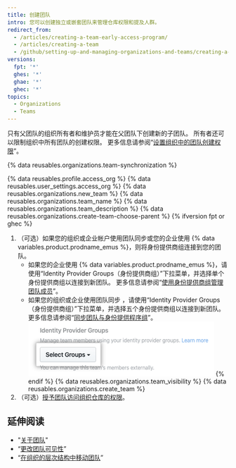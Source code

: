 ```yaml
---
title: 创建团队
intro: 您可以创建独立或嵌套团队来管理仓库权限和提及人群。
redirect_from:
  - /articles/creating-a-team-early-access-program/
  - /articles/creating-a-team
  - /github/setting-up-and-managing-organizations-and-teams/creating-a-team
versions:
  fpt: '*'
  ghes: '*'
  ghae: '*'
  ghec: '*'
topics:
  - Organizations
  - Teams
---
```


只有父团队的组织所有者和维护员才能在父团队下创建新的子团队。 所有者还可以限制组织中所有团队的创建权限。 更多信息请参阅“[设置组织中的团队创建权限](/articles/setting-team-creation-permissions-in-your-organization)”。

{% data reusables.organizations.team-synchronization %}

{% data reusables.profile.access_org %}
{% data reusables.user_settings.access_org %}
{% data reusables.organizations.new_team %}
{% data reusables.organizations.team_name %}
{% data reusables.organizations.team_description %}
{% data reusables.organizations.create-team-choose-parent %}
{% ifversion fpt or ghec %}
1. （可选）如果您的组织或企业帐户使用团队同步或您的企业使用 {% data variables.product.prodname_emus %}，则将身份提供商组连接到您的团队。
    * 如果您的企业使用 {% data variables.product.prodname_emus %}，请使用“Identity Provider Groups（身份提供商组）”下拉菜单，并选择单个身份提供商组以连接到新团队。 更多信息请参阅“[使用身份提供商组管理团队成员](/enterprise-cloud@latest/admin/authentication/managing-your-enterprise-users-with-your-identity-provider/managing-team-memberships-with-identity-provider-groups)”。
    * 如果您的组织或企业使用团队同步 ，请使用“Identity Provider Groups（身份提供商组）”下拉菜单，并选择五个身份提供商组以连接到新团队。 更多信息请参阅“[同步团队与身份提供程序组](/organizations/organizing-members-into-teams/synchronizing-a-team-with-an-identity-provider-group)”。 ![用于选择身份提供程序组的下拉菜单](/assets/images/help/teams/choose-an-idp-group.png)
{% endif %}
{% data reusables.organizations.team_visibility %}
{% data reusables.organizations.create_team %}
1. （可选）[授予团队访问组织仓库的权限](/articles/managing-team-access-to-an-organization-repository)。

## 延伸阅读

- "[关于团队](/articles/about-teams)"
- “[更改团队可见性](/articles/changing-team-visibility)”
- “[在组织的层次结构中移动团队](/articles/moving-a-team-in-your-organization-s-hierarchy)”
